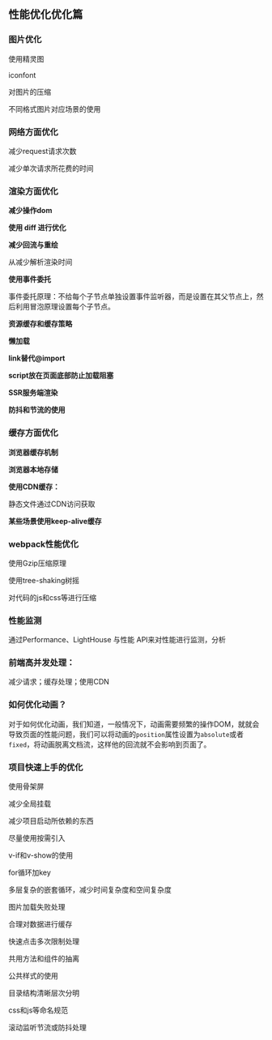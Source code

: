 ## 性能优化优化篇

### 图片优化

使用精灵图

iconfont

对图片的压缩

不同格式图片对应场景的使用



### 网络方面优化

减少request请求次数

减少单次请求所花费的时间



### 渲染方面优化

**减少操作dom**

**使用 diff 进行优化**

**减少回流与重绘**

从减少解析渲染时间

**使用事件委托**

事件委托原理：不给每个子节点单独设置事件监听器，而是设置在其父节点上，然后利用冒泡原理设置每个子节点。

**资源缓存和缓存策略**

**懒加载**

**link替代@import**

**script放在页面底部防止加载阻塞**

**SSR服务端渲染**

**防抖和节流的使用**



### 缓存方面优化

**浏览器缓存机制**

**浏览器本地存储**

**使用CDN缓存：**

静态文件通过CDN访问获取



**某些场景使用keep-alive缓存**



### webpack性能优化

使用Gzip压缩原理



使用tree-shaking树摇



对代码的js和css等进行压缩



### 性能监测

通过Performance、LightHouse 与性能 API来对性能进行监测，分析



### 前端高并发处理：

减少请求；缓存处理；使用CDN



### 如何优化动画？

对于如何优化动画，我们知道，一般情况下，动画需要频繁的操作DOM，就就会导致页面的性能问题，我们可以将动画的`position`属性设置为`absolute`或者`fixed`，将动画脱离文档流，这样他的回流就不会影响到页面了。



### 项目快速上手的优化

使用骨架屏

减少全局挂载

减少项目启动所依赖的东西

尽量使用按需引入

v-if和v-show的使用

for循环加key

多层复杂的嵌套循环，减少时间复杂度和空间复杂度

图片加载失败处理

合理对数据进行缓存

快速点击多次限制处理

共用方法和组件的抽离

公共样式的使用

目录结构清晰层次分明

css和js等命名规范

滚动监听节流或防抖处理







